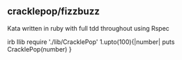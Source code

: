 ## cracklepop/fizzbuzz
Kata written in ruby with full tdd throughout using Rspec

irb Ilib
require './lib/CracklePop'
1.upto(100){|number| puts CracklePop(number) }
